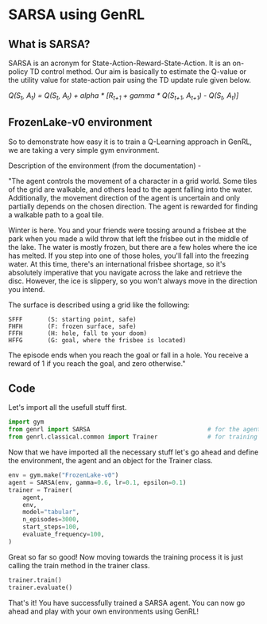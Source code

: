 # SARSA using GenRL

## What is SARSA? 

SARSA is an acronym for State-Action-Reward-State-Action. It is an on-policy TD control method. Our aim is basically to estimate the Q-value or the utility value for state-action pair using the TD update rule given below. 

*Q(S<sub>t</sub>, A<sub>t</sub>) = Q(S<sub>t</sub>, A<sub>t</sub>) + alpha \* [R<sub>t+1</sub> + gamma \* Q(S<sub>t+1</sub>, A<sub>t+1</sub>) - Q(S<sub>t</sub>, A<sub>t</sub>)]*

## FrozenLake-v0 environment 

So to demonstrate how easy it is to train a Q-Learning approach in GenRL, we are taking a very simple gym environment. 

Description of the environment (from the documentation) - 

"The agent controls the movement of a character in a grid world. Some tiles of the grid are walkable, and others lead to the agent falling into the water. Additionally, the movement direction of the agent is uncertain and only partially depends on the chosen direction. The agent is rewarded for finding a walkable path to a goal tile.

Winter is here. You and your friends were tossing around a frisbee at the park when you made a wild throw that left the frisbee out in the middle of the lake. The water is mostly frozen, but there are a few holes where the ice has melted. If you step into one of those holes, you'll fall into the freezing water. At this time, there's an international frisbee shortage, so it's absolutely imperative that you navigate across the lake and retrieve the disc. However, the ice is slippery, so you won't always move in the direction you intend.

The surface is described using a grid like the following:
```
SFFF       (S: starting point, safe)
FHFH       (F: frozen surface, safe)
FFFH       (H: hole, fall to your doom)
HFFG       (G: goal, where the frisbee is located)
```
The episode ends when you reach the goal or fall in a hole. You receive a reward of 1 if you reach the goal, and zero otherwise."

## Code 

Let's import all the usefull stuff first. 

```python
import gym
from genrl import SARSA                                 # for the agent 
from genrl.classical.common import Trainer              # for training the agent 
```

Now that we have imported all the necessary stuff let's go ahead and define the environment, the agent and an object for the Trainer class. 

```python
env = gym.make("FrozenLake-v0")                               
agent = SARSA(env, gamma=0.6, lr=0.1, epsilon=0.1)
trainer = Trainer(
    agent,
    env,
    model="tabular",
    n_episodes=3000,
    start_steps=100,
    evaluate_frequency=100,
)  
```

Great so far so good! Now moving towards the training process it is just calling the train method in the trainer class. 

```python 
trainer.train()
trainer.evaluate()
```

That's it! You have successfully trained a SARSA agent. You can now go ahead and play with your own environments using GenRL!